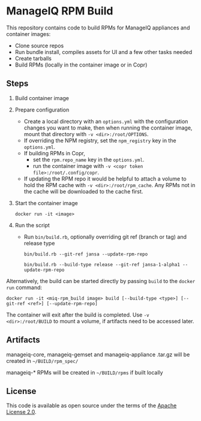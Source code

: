 # ManageIQ RPM Build

This repository contains code to build RPMs for ManageIQ appliances and container images:

  * Clone source repos
  * Run bundle install, compiles assets for UI and a few other tasks needed
  * Create tarballs
  * Build RPMs (locally in the container image or in Copr)

## Steps

1. Build container image

2. Prepare configuration

   - Create a local directory with an `options.yml` with the configuration changes
     you want to make, then when running the container image, mount that directory
     with `-v <dir>:/root/OPTIONS`.
   - If overriding the NPM registry, set the `npm_registry` key in the `options.yml`.
   - If building RPMs in Copr,
     - set the `rpm.repo_name` key in the `options.yml`.
     - run the container image with `-v <copr token file>:/root/.config/copr`.
   - If updating the RPM repo it would be helpful to attach a volume to hold the RPM cache with `-v <dir>:/root/rpm_cache`.
     Any RPMs not in the cache will be downloaded to the cache first.

3. Start the container image

   `docker run -it <image>`

4. Run the script

   - Run `bin/build.rb`, optionally overriding git ref (branch or tag) and release type

     ```
     bin/build.rb --git-ref jansa --update-rpm-repo
     ```
     ```
     bin/build.rb --build-type release --git-ref jansa-1-alpha1 --update-rpm-repo
     ```

Alternatively, the build can be started directly by passing `build` to the
`docker run` command:

```
docker run -it <miq-rpm_build image> build [--build-type <type>] [--git-ref <ref>] [--update-rpm-repo]
```

The container will exit after the build is completed. Use `-v <dir>:/root/BUILD` to
mount a volume, if artifacts need to be accessed later.

## Artifacts

manageiq-core, manageiq-gemset and manageiq-appliance .tar.gz will be created in `~/BUILD/rpm_spec/`

manageiq-* RPMs will be created in `~/BUILD/rpms` if built locally

## License

This code is available as open source under the terms of the [Apache License 2.0](LICENSE).
